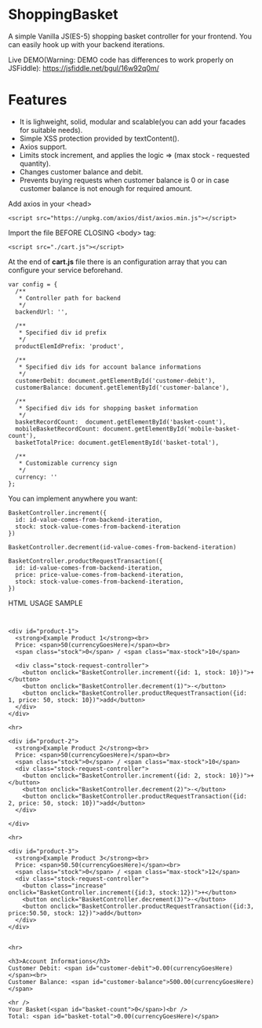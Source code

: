 # ShoppingBasket


A simple Vanilla JS(ES-5) shopping basket controller for your frontend.
You can easily hook up with your backend iterations.

Live DEMO(Warning: DEMO code has differences to work properly on JSFiddle): https://jsfiddle.net/bgul/16w92q0m/

# Features
* It is lighweight, solid, modular and scalable(you can add your facades for suitable needs).
* Simple XSS protection provided by textContent().
* Axios support.
* Limits stock increment, and applies the logic => (max stock - requested quantity).
* Changes customer balance and debit.
* Prevents buying requests when customer balance is 0 or in case customer balance is not enough for required amount.


Add axios in your \<head>
```
<script src="https://unpkg.com/axios/dist/axios.min.js"></script>
```


Import the file BEFORE CLOSING \<body> tag:
```
<script src="./cart.js"></script>
```

At the end of **cart.js** file there is an configuration array that you can configure your service beforehand.

```
var config = {
  /**
   * Controller path for backend
   */
  backendUrl: '', 
 
  /**
   * Specified div id prefix 
   */
  productElemIdPrefix: 'product',
 
  /**
   * Specified div ids for account balance informations
   */
  customerDebit: document.getElementById('customer-debit'),
  customerBalance: document.getElementById('customer-balance'),
 
  /**
   * Specified div ids for shopping basket information
   */
  basketRecordCount:  document.getElementById('basket-count'),
  mobileBasketRecordCount: document.getElementById('mobile-basket-count'),
  basketTotalPrice: document.getElementById('basket-total'),
 
  /**
   * Customizable currency sign 
   */
  currency: ''
};
```


You can implement anywhere you want:

```
BasketController.increment({
  id: id-value-comes-from-backend-iteration, 
  stock: stock-value-comes-from-backend-iteration
})

BasketController.decrement(id-value-comes-from-backend-iteration) 

BasketController.productRequestTransaction({
  id: id-value-comes-from-backend-iteration, 
  price: price-value-comes-from-backend-iteration, 
  stock: stock-value-comes-from-backend-iteration,
})
```


HTML USAGE SAMPLE
```


<div id="product-1">
  <strong>Example Product 1</strong><br>
  Price: <span>50(currencyGoesHere)</span><br>
  <span class="stock">0</span> / <span class="max-stock">10</span>
  
  <div class="stock-request-controller">
    <button onclick="BasketController.increment({id: 1, stock: 10})">+</button>
    <button onclick="BasketController.decrement(1)">-</button>
    <button onclick="BasketController.productRequestTransaction({id: 1, price: 50, stock: 10})">add</button>
  </div>
</div>

<hr>

<div id="product-2">
  <strong>Example Product 2</strong><br>
  Price: <span>50(currencyGoesHere)</span><br>
  <span class="stock">0</span> / <span class="max-stock">10</span>
  <div class="stock-request-controller">
    <button onclick="BasketController.increment({id: 2, stock: 10})">+</button>
    <button onclick="BasketController.decrement(2)">-</button>
    <button onclick="BasketController.productRequestTransaction({id: 2, price: 50, stock: 10})">add</button>
  </div>

</div>

<hr>

<div id="product-3">
  <strong>Example Product 3</strong><br>
  Price: <span>50.50(currencyGoesHere)</span><br>
  <span class="stock">0</span> / <span class="max-stock">12</span>
  <div class="stock-request-controller">
    <button class="increase" onclick="BasketController.increment({id:3, stock:12})">+</button>
    <button onclick="BasketController.decrement(3)">-</button>
    <button onclick="BasketController.productRequestTransaction({id:3, price:50.50, stock: 12})">add</button>
  </div>
</div>


<hr> 

<h3>Account Informations</h3>
Customer Debit: <span id="customer-debit">0.00(currencyGoesHere)</span><br>
Customer Balance: <span id="customer-balance">500.00(currencyGoesHere)</span>

<hr />
Your Basket(<span id="basket-count">0</span>)<br />
Total: <span id="basket-total">0.00(currencyGoesHere)</span>
```
